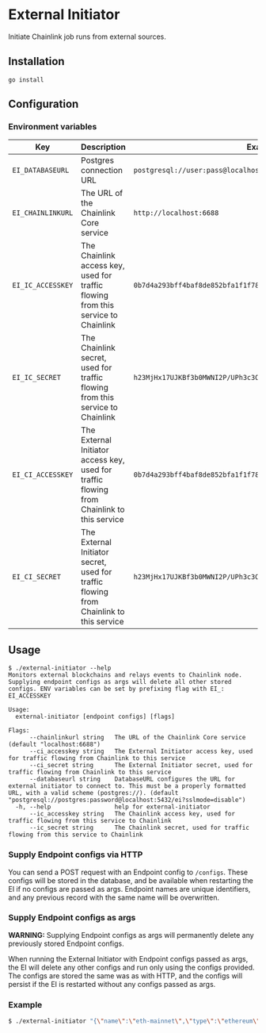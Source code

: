 # External Initiator

Initiate Chainlink job runs from external sources.

## Installation

`go install`

## Configuration

### Environment variables

| Key | Description | Example |
|-----|-------------|---------|
| `EI_DATABASEURL` | Postgres connection URL | `postgresql://user:pass@localhost:5432/ei` |
| `EI_CHAINLINKURL` | The URL of the Chainlink Core service | `http://localhost:6688` |
| `EI_IC_ACCESSKEY` | The Chainlink access key, used for traffic flowing from this service to Chainlink | `0b7d4a293bff4baf8de852bfa1f1f78a` |
| `EI_IC_SECRET` | The Chainlink secret, used for traffic flowing from this service to Chainlink | `h23MjHx17UJKBf3b0MWNI2P/UPh3c3O7/j8ivKCBhvcWH3H+xso4Gehny/lgpAht` |
| `EI_CI_ACCESSKEY` | The External Initiator access key, used for traffic flowing from Chainlink to this service | `0b7d4a293bff4baf8de852bfa1f1f78a` |
| `EI_CI_SECRET` | The External Initiator secret, used for traffic flowing from Chainlink to this service | `h23MjHx17UJKBf3b0MWNI2P/UPh3c3O7/j8ivKCBhvcWH3H+xso4Gehny/lgpAht` |

## Usage

```
$ ./external-initiator --help
Monitors external blockchains and relays events to Chainlink node. Supplying endpoint configs as args will delete all other stored configs. ENV variables can be set by prefixing flag with EI_: EI_ACCESSKEY

Usage:
  external-initiator [endpoint configs] [flags]

Flags:
      --chainlinkurl string   The URL of the Chainlink Core service (default "localhost:6688")
      --ci_accesskey string   The External Initiator access key, used for traffic flowing from Chainlink to this service
      --ci_secret string      The External Initiator secret, used for traffic flowing from Chainlink to this service
      --databaseurl string    DatabaseURL configures the URL for external initiator to connect to. This must be a properly formatted URL, with a valid scheme (postgres://). (default "postgresql://postgres:password@localhost:5432/ei?sslmode=disable")
  -h, --help                  help for external-initiator
      --ic_accesskey string   The Chainlink access key, used for traffic flowing from this service to Chainlink
      --ic_secret string      The Chainlink secret, used for traffic flowing from this service to Chainlink
```

### Supply Endpoint configs via HTTP

You can send a POST request with an Endpoint config to `/configs`.
These configs will be stored in the database, and be available when restarting the EI if no configs are passed as args.
Endpoint names are unique identifiers, and any previous record with the same name will be overwritten.

### Supply Endpoint configs as args

**WARNING:** Supplying Endpoint configs as args will permanently delete any previously stored Endpoint configs.

When running the External Initiator with Endpoint configs passed as args, the EI will delete any other configs and run only using the configs provided.
The configs are stored the same was as with HTTP, and the configs will persist if the EI is restarted without any configs passed as args.

### Example

```bash
$ ./external-initiator "{\"name\":\"eth-mainnet\",\"type\":\"ethereum\",\"url\":\"ws://localhost:8546/\"}" --chainlink "http://localhost:6688/"
```
